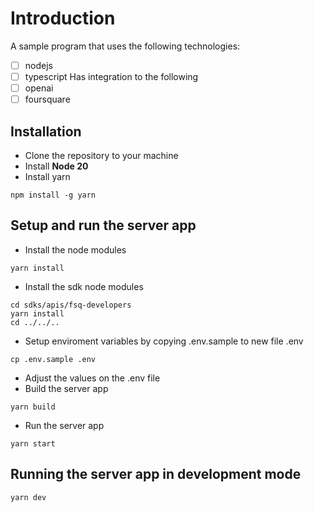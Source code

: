 
Introduction
============
A sample program that uses the following technologies:
- [ ] nodejs
- [ ] typescript
Has integration to the following
- [ ] openai
- [ ] foursquare

Installation
------------

- Clone the repository to your machine
- Install **Node 20**
- Install yarn
```
npm install -g yarn
```

Setup and run the server app
------------
- Install the node modules

```
yarn install
```
- Install the sdk node modules

```
cd sdks/apis/fsq-developers
yarn install
cd ../../..

```
- Setup enviroment variables by copying .env.sample to new file .env

```
cp .env.sample .env
```
- Adjust the values on the .env file
- Build the server app
```
yarn build
```
- Run the server app
```
yarn start
```

Running the server app in development mode
------------

```
yarn dev
```
